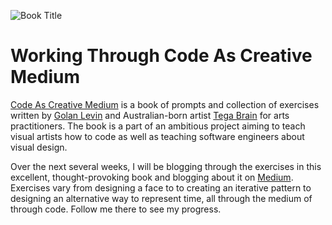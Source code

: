 ![Book Title](https://i5.walmartimages.com/asr/ca8c7720-2927-4ef9-a011-4e4d9d68da96.a47be85b9d108ca2205e023ae921906f.jpeg?odnWidth=612&odnHeight=612&odnBg=ffffff)

# Working Through Code As Creative Medium

[Code As Creative Medium](https://www.amazon.com/Code-Creative-Medium-Handbook-Computational/dp/0262542048/ref=sr_1_1?crid=DVYAPBSLE31&dchild=1&keywords=golan+levin&qid=1620660304&sprefix=tokyo+dri%2Caps%2C231&sr=8-1) is a book of prompts and collection of exercises written by [Golan Levin](http://www.flong.com/) and Australian-born artist [Tega Brain](http://www.tegabrain.com/) for arts practitioners. The book is a part of an ambitious project aiming to teach visual artists how to code as well as teaching software engineers about visual design.

Over the next several weeks, I will be blogging through the exercises in this excellent, thought-provoking book and blogging about it on [Medium](https://marthaller-jr.medium.com/). Exercises vary from designing a face to to creating an iterative pattern to designing an alternative way to represent time, all through the medium of through code. Follow me there to see my progress.
